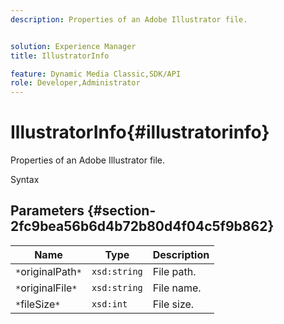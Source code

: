 ```yaml
---
description: Properties of an Adobe Illustrator file.


solution: Experience Manager
title: IllustratorInfo

feature: Dynamic Media Classic,SDK/API
role: Developer,Administrator
---
```


# IllustratorInfo{#illustratorinfo}

Properties of an Adobe Illustrator file.

 Syntax 

## Parameters {#section-2fc9bea56b6d4b72b80d4f04c5f9b862}

|  Name  | Type  | Description  |
|---|---|---|
|  `*`originalPath`*`  | `xsd:string`  | File path.  |
|  `*`originalFile`*`  | `xsd:string`  | File name.  |
|  `*`fileSize`*`  | `xsd:int`  | File size.  |

